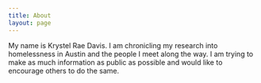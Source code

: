 ```yaml
---
title: About
layout: page
---
```


My name is Krystel Rae Davis. I am chronicling my research into homelessness in Austin and the people I meet along the way. I am trying to make as much information as public as possible and would like to encourage others to do the same. 

